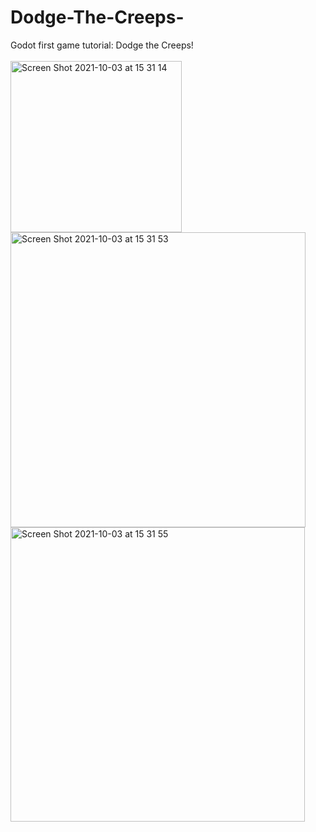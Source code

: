 # Dodge-The-Creeps-
Godot first game tutorial: Dodge the Creeps!
<br> <br>
<img width="274" heigh="400" alt="Screen Shot 2021-10-03 at 15 31 14" src="https://user-images.githubusercontent.com/20751785/135756266-5a657b1b-9799-4f06-8edb-ce921ea65acd.png">
<img width="472" alt="Screen Shot 2021-10-03 at 15 31 53" src="https://user-images.githubusercontent.com/20751785/135756269-75123b73-9b78-40e5-8baa-1bad60c6c1b3.png">
<img width="471" alt="Screen Shot 2021-10-03 at 15 31 55" src="https://user-images.githubusercontent.com/20751785/135756272-7f8f03e1-1197-4461-a141-bb6d4372d9a3.png">
